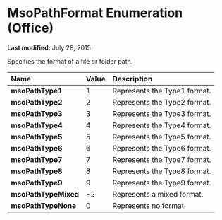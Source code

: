
# MsoPathFormat Enumeration (Office)

 **Last modified:** July 28, 2015

Specifies the format of a file or folder path.


|**Name**|**Value**|**Description**|
|:-----|:-----|:-----|
| **msoPathType1**|1|Represents the Type1 format.|
| **msoPathType2**|2|Represents the Type2 format.|
| **msoPathType3**|3|Represents the Type3 format.|
| **msoPathType4**|4|Represents the Type4 format.|
| **msoPathType5**|5|Represents the Type5 format.|
| **msoPathType6**|6|Represents the Type6 format.|
| **msoPathType7**|7|Represents the Type7 format.|
| **msoPathType8**|8|Represents the Type8 format.|
| **msoPathType9**|9|Represents the Type9 format.|
| **msoPathTypeMixed**|-2|Represents a mixed format.|
| **msoPathTypeNone**|0|Represents no format.|
